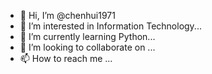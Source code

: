 - 👋 Hi, I’m @chenhui1971
- 👀 I’m interested in Information Technology...
- 🌱 I’m currently learning Python...
- 💞️ I’m looking to collaborate on ...
- 📫 How to reach me ...

<!---
chenhui1971/chenhui1971 is a ✨ special ✨ repository because its `README.md` (this file) appears on your GitHub profile.
You can click the Preview link to take a look at your changes.
--->
